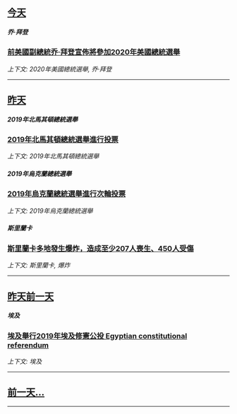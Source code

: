 

## [今天](/news/2019/04/25/index.md)

##### 乔·拜登
### [前美國副總統乔·拜登宣佈將參加2020年美國總統選舉 ](/news/2019/04/25/前美國副總統乔-拜登宣佈將參加2020年美國總統選舉.md)
_上下文: 2020年美國總統選舉, 乔·拜登_

---

## [昨天](/news/2019/04/21/index.md)

##### 2019年北馬其頓總統選舉
### [2019年北馬其頓總統選舉進行投票 ](/news/2019/04/21/2019年北馬其頓總統選舉進行投票.md)
_上下文: 2019年北馬其頓總統選舉_

##### 2019年烏克蘭總統選舉
### [2019年烏克蘭總統選舉進行次輪投票 ](/news/2019/04/21/2019年烏克蘭總統選舉進行次輪投票.md)
_上下文: 2019年烏克蘭總統選舉_

##### 斯里蘭卡
### [斯里蘭卡多地發生爆炸，造成至少207人喪生、450人受傷 ](/news/2019/04/21/斯里蘭卡多地發生爆炸-造成至少207人喪生-450人受傷.md)
_上下文: 斯里蘭卡, 爆炸_

---

## [昨天前一天](/news/2019/04/20/index.md)

##### 埃及
### [埃及舉行2019年埃及修憲公投 Egyptian constitutional referendum ](/news/2019/04/20/埃及舉行2019年埃及修憲公投-Egyptian-constitutional-referendum.md)
_上下文: 埃及_

---

## [前一天...](/news/2019/04/18/index.md)

---

